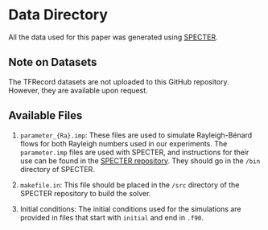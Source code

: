 # Data Directory

All the data used for this paper was generated using [SPECTER](https://github.com/specter-cfd/SPECTER).

## Note on Datasets

The TFRecord datasets are not uploaded to this GitHub repository. However, they are available upon request.

## Available Files

1. `parameter_{Ra}.imp`: These files are used to simulate Rayleigh-Bénard flows for both Rayleigh numbers used in our experiments. The `parameter.imp` files are used with SPECTER, and instructions for their use can be found in the [SPECTER repository](https://github.com/specter-cfd/SPECTER). They should go in the `/bin` directory of SPECTER.

2. `makefile.in`: This file should be placed in the `/src` directory of the SPECTER repository to build the solver.

3. Initial conditions: The initial conditions used for the simulations are provided in files that start with `initial` and end in `.f90`.

